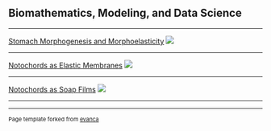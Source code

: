 ## Biomathematics, Modeling, and Data Science

---

[Stomach Morphogenesis and Morphoelasticity](/stomach_page)
<img src="images/dummy_thumbnail.jpg?raw=true"/>

---
[Notochords as Elastic Membranes](/pdf/sample_presentation.pdf)
<img src="images/dummy_thumbnail.jpg?raw=true"/>

---
[Notochords as Soap Films](http://example.com/)
<img src="images/dummy_thumbnail.jpg?raw=true"/>

---


---
<p style="font-size:11px">Page template forked from <a href="https://github.com/evanca/quick-portfolio">evanca</a></p>
<!-- Remove above link if you don't want to attibute -->
